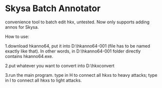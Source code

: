 # Skysa Batch Annotator
convenience tool to batch edit hkx, untested. Now only supports adding annos for Skysa.

How to use:

1.download hkanno64, put it into D:\hkanno64-001 (file has to be named exactly like that). In other words, in D:\hkanno64-001 folder directly contains hkanno64.exe.

2.put whatever you want to convert into D:\hkxconvert

3.run the main program. type in H to connect all hkxs to heavy attacks; type in l to connect all hkxs to light attacks.
